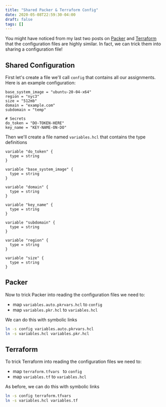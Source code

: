 ```yaml
---
title: "Shared Packer & Terraform Config"
date: 2020-05-08T22:59:30-04:00
draft: false
tags: []
---
```


You might have noticed from my last two posts on [Packer](https://brandonrozek.com/blog/snapshotswithpacker/) and [Terraform](https://brandonrozek.com/blog/autodeployterraform/) that the configuration files are highly similar. In fact, we can trick them into sharing a configuration file!

## Shared Configuration

First let's create a file we'll call `config` that contains all our assignments. Here is an example configuration:

```
base_system_image = "ubuntu-20-04-x64"
region = "nyc3"
size = "512mb"
domain = "example.com"
subdomain = "temp"

# Secrets
do_token = "DO-TOKEN-HERE"
key_name = "KEY-NAME-ON-DO"
```

Then we'll create a file named `variables.hcl` that contains the type definitions

```
variable "do_token" {
  type = string
}

variable "base_system_image" {
  type = string
}

variable "domain" {
  type = string
}

variable "key_name" {
  type = string
}

variable "subdomain" {
  type = string
}

variable "region" {
  type = string
}

variable "size" {
  type = string
}
```

## Packer

Now to trick Packer into reading the configuration files we need to:

- map `variables.auto.pkrvars.hcl` to `config`
- map `variables.pkr.hcl` to `variables.hcl`

We can do this with symbolic links

```bash
ln -s config variables.auto.pkrvars.hcl
ln -s variables.hcl variables.pkr.hcl
```

## Terraform

To trick Terraform into reading the configuration files we need to:

- map `terraform.tfvars ` to `config`
- map `variables.tf` to `variables.hcl`

As before, we can do this with symbolic links

```bash
ln -s config terraform.tfvars
ln -s variables.hcl variables.tf
```


